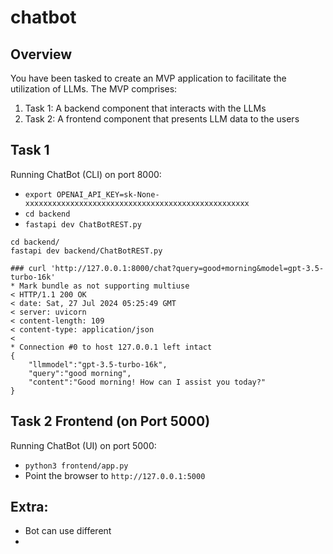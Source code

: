# chatbot

## Overview
You have been tasked to create an MVP application to facilitate the utilization of LLMs. The
MVP comprises:

1. Task 1: A backend component that interacts with the LLMs
1. Task 2: A frontend component that presents LLM data to the users

## Task 1
Running ChatBot (CLI) on port 8000:
 - ```export OPENAI_API_KEY=sk-None-xxxxxxxxxxxxxxxxxxxxxxxxxxxxxxxxxxxxxxxxxxxxxxxxxx```
 - ```cd backend```
 - ```fastapi dev ChatBotREST.py```
 
```
cd backend/
fastapi dev backend/ChatBotREST.py
```

```
### curl 'http://127.0.0.1:8000/chat?query=good+morning&model=gpt-3.5-turbo-16k'
* Mark bundle as not supporting multiuse
< HTTP/1.1 200 OK
< date: Sat, 27 Jul 2024 05:25:49 GMT
< server: uvicorn
< content-length: 109
< content-type: application/json
< 
* Connection #0 to host 127.0.0.1 left intact
{
    "llmmodel":"gpt-3.5-turbo-16k",
    "query":"good morning",
    "content":"Good morning! How can I assist you today?"
}
```

## Task 2 Frontend (on Port 5000)
Running ChatBot (UI) on port 5000:
 - ```python3 frontend/app.py```
 - Point the browser to ```http://127.0.0.1:5000```

## Extra:
- Bot can use different
- 
